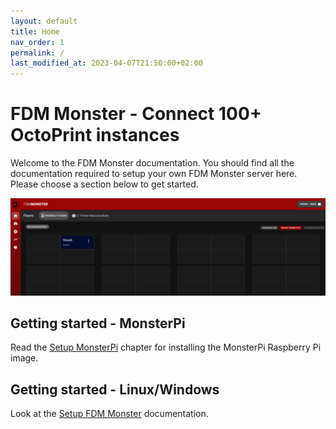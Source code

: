 ```yaml
---
layout: default
title: Home
nav_order: 1
permalink: /
last_modified_at: 2023-04-07T21:50:00+02:00
---
```


# FDM Monster - Connect 100+ OctoPrint instances

Welcome to the FDM Monster documentation. You should find all the documentation required to setup your own FDM Monster server here. Please choose a section below to get started.

![Image](./images/server-running.png)

## Getting started - MonsterPi

Read the [Setup MonsterPi](guides/monsterpi.md) chapter for installing the MonsterPi Raspberry Pi image.

## Getting started - Linux/Windows

Look at the [Setup FDM Monster](guides/setup.md) documentation.

